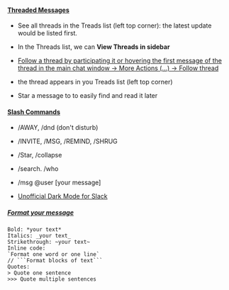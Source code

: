 #### [Threaded Messages](https://www.theverge.com/2017/1/18/14305528/slack-threads-threaded-messages)
- See all threads in the Treads list (left top corner): the latest update would be listed first.
- In the Threads list, we can **View Threads in sidebar**
- [Follow a thread by participating it or hovering the first message of the thread in the main chat window -> More Actions (...) -> Follow thread](https://stackoverflow.com/questions/52388392/how-does-one-make-slack-threads-less-narrow)
- the thread appears in you Treads list (left top corner)

- Star a message to to easily find and read it later

#### [Slash Commands](https://www.shortcutfoo.com/app/dojos/slack-mac/cheatsheet)
- /AWAY, /dnd (don't disturb)
- /INVITE, /MSG, /REMIND, /SHRUG
- /Star, /collapse
- /search. /who
- /msg \@user [your message]

- [Unofficial Dark Mode for Slack](https://dev.to/changoman/easy-dark-mode-for-slack-1mmn)

##### [Format your message](https://get.slack.help/hc/en-us/articles/202288908-Format-your-messages)
```text
Bold: *your text*
Italics: _your text_
Strikethrough: ~your text~
Inline code:
`Format one word or one line`
// ```Format blocks of text```
Quotes:
> Quote one sentence
>>> Quote multiple sentences
```
